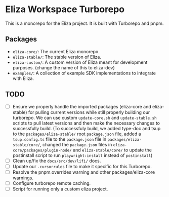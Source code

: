 # Eliza Workspace Turborepo

This is a monorepo for the Eliza project. It is built with Turborepo and pnpm.

## Packages

- `eliza-core/`: The current Eliza monorepo.
- `eliza-stable/`: The stable version of Eliza.
- `eliza-custom/`: A custom version of Eliza meant for development purposes. (change the name of this to eliza-dev)
- `examples/`: A collection of example SDK implementations to integrate with Eliza.

## TODO

- [ ] Ensure we properly handle the imported packages (eliza-core and eliza-stable) for pulling current versions while still properly building our turborepo. We can use custom `update-core.sh` and `update-stable.sh` scripts to pull latest versions and then make the necessary changes to successfully build. (To successfuly build, we added type-doc and tsup to the `packages/eliza-stable/` root `package.json` file, added a `tsup.config.ts` file to the `package.json` file in `packages/eliza-stable/core/`, changed the `package.json` files in `eliza-core/packages/plugin-node/` and `eliza-stable/core/` to update the postinstall script to run `playwright:install` instead of `postinstall`)
- [ ] Clean up/fix the `docs/src/dev/lifi/` docs.
- [ ] Update our `.cursorrules` file to make it specific for this Turborepo.
- [ ] Resolve the pnpm.overrides warning and other packages/eliza-core warnings.
- [ ] Configure turborepo remote caching.
- [ ] Script for running only a custom eliza project.

